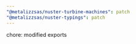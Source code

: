 ```yaml
---
"@metalizzsas/nuster-turbine-machines": patch
"@metalizzsas/nuster-typings": patch
---
```


chore: modified exports
